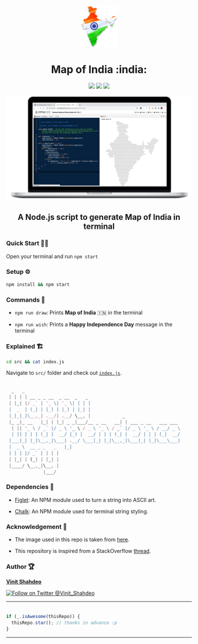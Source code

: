 <p align="center"><img src="./assets/map-of-india.png" width="20%" height="20%" /></p>
<h1 align="center">Map of India :india:</h1>
<p align="center">
  <a href="https://github.com/vinitshahdeo/Map-of-India/stargazers"><img src="https://img.shields.io/github/stars/vinitshahdeo/COVID19?label=Leave%20a%20star%20on%20GitHub&logo=github&style=flat&colorA=critical&colorB=grey"/></a>
  <a href="https://github.com/vinitshahdeo/Map-of-India"><img src="https://img.shields.io/badge/Happy%20Independence-Day-blue" /></a>
  <a href="https://github.com/vinitshahdeo/Map-of-India/blob/master/LICENSE"><img src="https://img.shields.io/github/license/vinitshahdeo/jobtweets?color=green&logo=github"></a>
</p>
<p align="center"><img src="./assets/cropped-xxs.png" /></p>
<h2 align="center"> A Node.js script to generate Map of India in terminal </h2>

### Quick Start :technologist: 

Open your terminal and run `npm start`

### Setup :gear:

```bash
npm install && npm start
```

### Commands :rocket: 

- `npm run draw`: Prints **Map of India** :india: in the terminal

- `npm run wish`: Prints a **Happy Independence Day** message in the terminal

### Explained :building_construction:

```bash
cd src && cat index.js
```

Navigate to `src/` folder and check out [`index.js`](https://github.com/vinitshahdeo/Map-of-India/blob/master/src/index.js).

```javascript

  _   _                                                           
 | | | | __ _ _ __  _ __  _   _                                   
 | |_| |/ _` | '_ \| '_ \| | | |                                  
 |  _  | (_| | |_) | |_) | |_| |                                  
 |_|_|_|\__,_| .__/| .__/ \__, |            _                     
 |_ _|_ __   |_| | |_| _ _|___/__ _ __   __| | ___ _ __   ___ ___ 
  | || '_ \ / _` |/ _ \ '_ \ / _ \ '_ \ / _` |/ _ \ '_ \ / __/ _ \
  | || | | | (_| |  __/ |_) |  __/ | | | (_| |  __/ | | | (_|  __/
 |___|_| |_|\__,_|\___| .__/ \___|_| |_|\__,_|\___|_| |_|\___\___|
 |  _ \  __ _ _   _   |_|                                         
 | | | |/ _` | | | |                                              
 | |_| | (_| | |_| |                                              
 |____/ \__,_|\__, |                                              
              |___/                                               
```

### Dependencies :tada: 

- [Figlet](https://www.npmjs.com/package/figlet): An NPM module used to turn a string into ASCII art.

- [Chalk](https://www.npmjs.com/package/chalk): An NPM module used for terminal string styling.

### Acknowledgement :hugs:

- The image used in this repo is taken from [here](https://www.pngmart.com/files/7/India-Map-Transparent-PNG.png).

- This repository is inspired from a StackOverflow [thread](https://stackoverflow.com/questions/3533348/how-does-this-code-generate-the-map-of-india).

### Author :trophy:

**[Vinit Shahdeo](https://www.linkedin.com/in/vinitshahdeo/)**

[![Follow on Twitter @Vinit_Shahdeo](https://img.shields.io/twitter/follow/Vinit_Shahdeo?style=social)](https://twitter.com/Vinit_Shahdeo)


---

```javascript

if (_.isAwesome(thisRepo)) {
  thisRepo.star(); // thanks in advance :p
}

```

---
